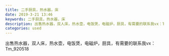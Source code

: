 ```yaml
---
title: 二手厨具，热水器，床
date: 2019-3-21 13:46
keywords: 二手厨具，热水器，床
description: 出售热水器，双人床，热水壶，电饭煲，电磁炉，厨具，有需要的联系我vx：Tm_920518
categories: used
---
```

<td class="t_f" id="postmessage_3273372">

出售热水器，双人床，热水壶，电饭煲，电磁炉，厨具，有需要的联系我vx：Tm_920518<br/>
</td>
